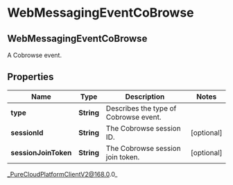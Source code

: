# WebMessagingEventCoBrowse

## WebMessagingEventCoBrowse
A Cobrowse event.

## Properties

|Name | Type | Description | Notes|
|------------ | ------------- | ------------- | -------------|
| **type** | **String** | Describes the type of Cobrowse event. | |
| **sessionId** | **String** | The Cobrowse session ID. | [optional] |
| **sessionJoinToken** | **String** | The Cobrowse session join token. | [optional] |



_PureCloudPlatformClientV2@168.0.0_
